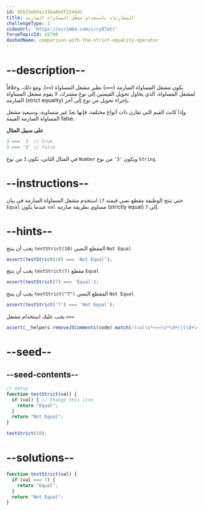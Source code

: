 ```yaml
---
id: 56533eb9ac21ba0edf2244d1
title: المقارنات باستخدام مشغِّل المساواة الصارمة
challengeType: 1
videoUrl: 'https://scrimba.com/c/cy87atr'
forumTopicId: 16790
dashedName: comparison-with-the-strict-equality-operator
---
```


# --description--

يكون مشغل المساواة الصارمة (`===`) نظير مشغل المساواة (`==`). ومع ذلك، وخلافاً لمشغل المساواة، الذي يحاول تحويل القيمتين إلى نوع مشترك، لا يقوم مشغل المساواة الصارمة (strict equality) بإجراء تحويل من نوع إلى آخر.

وإذا كانت القيم التي تقارن ذات أنواع مختلفة، فإنها تعدّ غير متساوية، وسيعيد مشغل المساواة الصارمة القيمة false.

**على سبيل المثال**

```js
3 ===  3  // true
3 === '3' // false
```

في المثال الثاني، تكون `3` من نوع `Number` ويكون `'3'` من نوع `String`.

# --instructions--

استخدم مشغل المساواة الصارمة في بيان `if` حتي تنتج الوظيفة مقطع نصي قيمته `Equal` عندما يكون `val` مساوي بطريقة صارمة (strictly equal) إلى `7`.

# --hints--

يجب أن ينتج `testStrict(10)` المقطع النصي `Not Equal`

```js
assert(testStrict(10) === 'Not Equal');
```

يجب أن ينتج `testStrict(7)` مقطع `Equal`

```js
assert(testStrict(7) === 'Equal');
```

يجب أن ينتج `testStrict("7")` المقطع النصي `Not Equal`

```js
assert(testStrict('7') === 'Not Equal');
```

يجب عليك استخدام مشغل `===`

```js
assert(__helpers.removeJSComments(code).match(/(val\s*===\s*\d+)|(\d+\s*===\s*val)/g).length > 0);
```

# --seed--

## --seed-contents--

```js
// Setup
function testStrict(val) {
  if (val) { // Change this line
    return "Equal";
  }
  return "Not Equal";
}

testStrict(10);
```

# --solutions--

```js
function testStrict(val) {
  if (val === 7) {
    return "Equal";
  }
  return "Not Equal";
}
```
